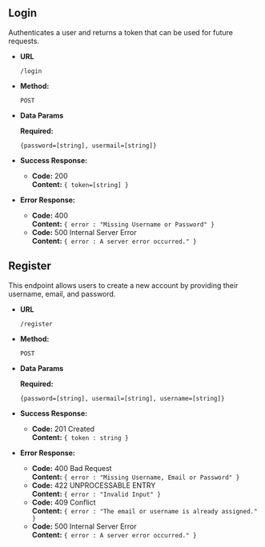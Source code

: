 ## **Login**

Authenticates a user and returns a token that can be used for future requests.

- **URL**

  `/login`

- **Method:**

  `POST`

- **Data Params**

  **Required:**

  `{password=[string], usermail=[string]}`

- **Success Response:**

  - **Code:** 200 <br />
    **Content:** `{ token=[string] }`

- **Error Response:**

  - **Code:** 400 <br />
    **Content:** `{ error : "Missing Username or Password" }`
  - **Code:** 500 Internal Server Error<br />
    **Content:** `{ error : A server error occurred." }`

## **Register**

This endpoint allows users to create a new account by providing their username, email, and password.

- **URL**

  `/register`

- **Method:**

  `POST`

- **Data Params**

  **Required:**

  `{password=[string], usermail=[string], username=[string]}`

- **Success Response:**

  - **Code:** 201 Created<br />
    **Content:** `{ token : string }`

- **Error Response:**

  - **Code:** 400 Bad Request <br />
    **Content:** `{ error : "Missing Username, Email or Password" }`
  - **Code:** 422 UNPROCESSABLE ENTRY <br />
    **Content:** `{ error : "Invalid Input" }`
  - **Code:** 409 Conflict<br />
    **Content:** `{ error : "The email or username is already assigned." }`
  - **Code:** 500 Internal Server Error<br />
    **Content:** `{ error : A server error occurred." }`
